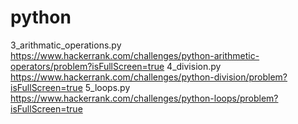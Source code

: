 # python
3_arithmatic_operations.py https://www.hackerrank.com/challenges/python-arithmetic-operators/problem?isFullScreen=true
4_division.py https://www.hackerrank.com/challenges/python-division/problem?isFullScreen=true
5_loops.py https://www.hackerrank.com/challenges/python-loops/problem?isFullScreen=true